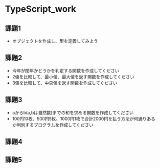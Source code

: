 # TypeScript_work
## 課題1
 - オブジェクトを作成し、型を定義してみよう

## 課題2
 - 今年が閏年かどうかを判定する関数を作成してください
 - 2値を比較して、最小値、最大値を返す関数を作成してください
 - 3値を比較して、中央値を返す関数を作成してください

## 課題3
 - aからb(a,bは自然数)までの和を求める関数を作成してください
 - 100円10枚、500円5枚、1000円1枚で合計2000円を払う方法が何通りあるか判別するプログラムを作成してください

## 課題4
## 課題5
